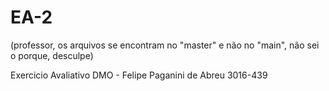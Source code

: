 # EA-2
(professor, os arquivos se encontram no "master" e não no "main", não sei o porque, desculpe)

Exercicio Avaliativo DMO - Felipe Paganini de Abreu
3016-439
